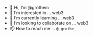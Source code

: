 - 👋 Hi, I’m @grothem
- 👀 I’m interested in ... web3
- 🌱 I’m currently learning ... web3
- 💞️ I’m looking to collaborate on ... web3
- 📫 How to reach me ... `@_grothe_`

<!---
grothem/grothem is a ✨ special ✨ repository because its `README.md` (this file) appears on your GitHub profile.
You can click the Preview link to take a look at your changes.
--->
